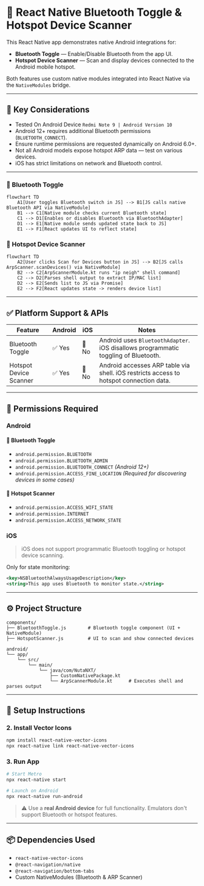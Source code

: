 
# 🔌 React Native Bluetooth Toggle & Hotspot Device Scanner

This React Native app demonstrates native Android integrations for:

- **Bluetooth Toggle** — Enable/Disable Bluetooth from the app UI.
- **Hotspot Device Scanner** — Scan and display devices connected to the Android mobile hotspot.

Both features use custom native modules integrated into React Native via the `NativeModules` bridge.

---

## 📌 Key Considerations
- Tested On Android Device `Redmi Note 9 | Android Version 10`
- Android 12+ requires additional Bluetooth permissions (`BLUETOOTH_CONNECT`).
- Ensure runtime permissions are requested dynamically on Android 6.0+.
- Not all Android models expose hotspot ARP data — test on various devices.
- iOS has strict limitations on network and Bluetooth control.

---

### 🔹 Bluetooth Toggle

```mermaid
flowchart TD
    A1[User toggles Bluetooth switch in JS] --> B1[JS calls native Bluetooth API via NativeModule]
    B1 --> C1[Native module checks current Bluetooth state]
    C1 --> D1[Enables or disables Bluetooth via BluetoothAdapter]
    D1 --> E1[Native module sends updated state back to JS]
    E1 --> F1[React updates UI to reflect state]
```

### 🔹 Hotspot Device Scanner

```mermaid
flowchart TD
    A2[User clicks Scan for Devices button in JS] --> B2[JS calls ArpScanner.scanDevices() via NativeModule]
    B2 --> C2[ArpScannerModule.kt runs "ip neigh" shell command]
    C2 --> D2[Parses shell output to extract IP/MAC list]
    D2 --> E2[Sends list to JS via Promise]
    E2 --> F2[React updates state -> renders device list]
```

---

## ✅ Platform Support & APIs 

| Feature                | Android | iOS     | Notes                                                                                 |
|------------------------|---------|---------|---------------------------------------------------------------------------------------|
| Bluetooth Toggle       | ✅ Yes  | 🚫 No    | Android uses `BluetoothAdapter`. iOS disallows programmatic toggling of Bluetooth.   |
| Hotspot Device Scanner | ✅ Yes  | 🚫 No   | Android accesses ARP table via shell. iOS restricts access to hotspot connection data.|

---

## 🔐 Permissions Required

### Android

#### 🔹 Bluetooth Toggle
- `android.permission.BLUETOOTH`
- `android.permission.BLUETOOTH_ADMIN`
- `android.permission.BLUETOOTH_CONNECT` *(Android 12+)*
- `android.permission.ACCESS_FINE_LOCATION` *(Required for discovering devices in some cases)*

#### 🔹 Hotspot Scanner
- `android.permission.ACCESS_WIFI_STATE`
- `android.permission.INTERNET`
- `android.permission.ACCESS_NETWORK_STATE`

### iOS

> iOS does not support programmatic Bluetooth toggling or hotspot device scanning.

Only for state monitoring:
```xml
<key>NSBluetoothAlwaysUsageDescription</key>
<string>This app uses Bluetooth to monitor state.</string>
```

---

## ⚙️ Project Structure

```
components/
├── BluetoothToggle.js        # Bluetooth toggle component (UI + NativeModule)
├── HotspotScanner.js         # UI to scan and show connected devices

android/
└── app/
    └── src/
        └── main/
            └── java/com/NutaNXT/
                ├── CustomNativePackage.kt      
                └── ArpScannerModule.kt      # Executes shell and parses output
```

---

## 🚀 Setup Instructions

### 2. Install Vector Icons

```bash
npm install react-native-vector-icons
npx react-native link react-native-vector-icons
```

### 3. Run App

```bash
# Start Metro
npx react-native start

# Launch on Android
npx react-native run-android
```

> ⚠️ Use a **real Android device** for full functionality. Emulators don't support Bluetooth or hotspot features.

---

## 📦 Dependencies Used

- `react-native-vector-icons`
- `@react-navigation/native`
- `@react-navigation/bottom-tabs`
- Custom NativeModules (Bluetooth & ARP Scanner)




